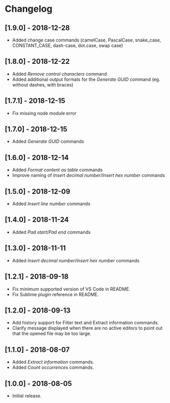 # Changelog

## [1.9.0] - 2018-12-28
- Added change case commands (camelCase, PascalCase, snake_case, CONSTANT_CASE, dash-case, dot.case, swap case)

## [1.8.0] - 2018-12-22
- Added _Remove control characters_ command
- Added additional output formats for the _Generate GUID_ command (eg. without dashes, with braces)

## [1.7.1] - 2018-12-15
- Fix missing node module error

## [1.7.0] - 2018-12-15
- Added _Generate GUID_ commands

## [1.6.0] - 2018-12-14
- Added _Format content as table_ commands
- Improve naming of _Insert decimal number_/_Insert hex number_ commands

## [1.5.0] - 2018-12-09
- Added _Insert line number_ commands

## [1.4.0] - 2018-11-24
- Added _Pad start_/_Pad end_ commands

## [1.3.0] - 2018-11-11
- Added _Insert decimal number_/_Insert hex number_ commands

## [1.2.1] - 2018-09-18
- Fix minimum supported version of VS Code in README.
- Fix Sublime plugin reference in README.

## [1.2.0] - 2018-09-13
- Add history support for Filter text and Extract information commands.
- Clarify message displayed when there are no active editors to point out that the opened file may
  be too large.

## [1.1.0] - 2018-08-07
- Added _Extract information_ commands.
- Added _Count occurrences_ commands.

## [1.0.0] - 2018-08-05
- Initial release.
